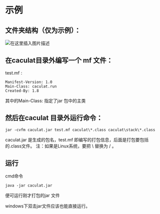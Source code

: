 ﻿---
date: 2020-01-22 11:34:18
tags:
    - 杂项
---

# 示例
## 文件夹结构（仅为示例）：
![在这里插入图片描述](https://img-blog.csdnimg.cn/20191108205247400.png?x-oss-process=image/watermark,type_ZmFuZ3poZW5naGVpdGk,shadow_10,text_aHR0cHM6Ly9ibG9nLmNzZG4ubmV0L3dlaXhpbl80NDk3MjkxMQ==,size_16,color_FFFFFF,t_70)
## 在caculat目录外编写一个 mf 文件：
test.mf  :
```
Manifest-Version: 1.0
Main-Class: caculat.run
Created-By: 1.8
```
其中的Main-Class: 指定了jar 包中的主类


## 然后在caculat 目录外运行命令：
```
jar -cvfm caculat.jar test.mf caculat\*.class caculat\stack\*.class
```
caculat.jar 是生成的包名，test.mf 即编写的打包信息，后面是打包要包括的.class文件。
注：如果是Linux系统，要把 \ 替换为 / 。

## 运行
cmd命令
```
java -jar caculat.jar
```
便可运行刚才打包的jar 文件

windows下双击jar文件应该也能直接运行。

